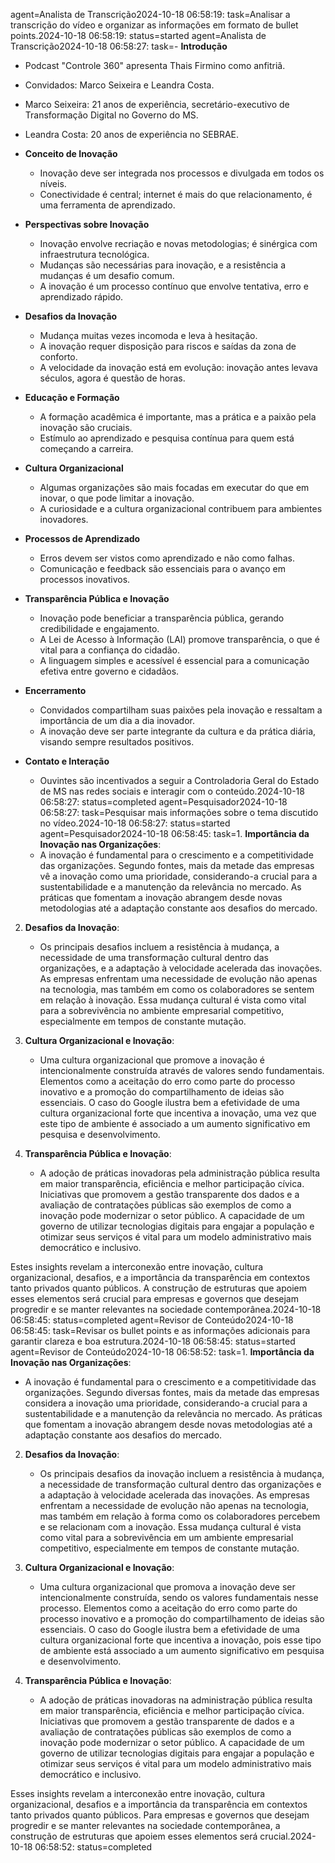 agent=Analista de Transcrição2024-10-18 06:58:19: task=Analisar a transcrição do vídeo e organizar as informações em formato de bullet points.2024-10-18 06:58:19: status=started
agent=Analista de Transcrição2024-10-18 06:58:27: task=- 
**Introdução**
  - Podcast "Controle 360" apresenta Thais Firmino como anfitriã.
  - Convidados: Marco Seixeira e Leandra Costa.
  - Marco Seixeira: 21 anos de experiência, secretário-executivo de Transformação Digital no Governo do MS.
  - Leandra Costa: 20 anos de experiência no SEBRAE.

- **Conceito de Inovação**
  - Inovação deve ser integrada nos processos e divulgada em todos os níveis.
  - Conectividade é central; internet é mais do que relacionamento, é uma ferramenta de aprendizado.

- **Perspectivas sobre Inovação**
  - Inovação envolve recriação e novas metodologias; é sinérgica com infraestrutura tecnológica.
  - Mudanças são necessárias para inovação, e a resistência a mudanças é um desafio comum.
  - A inovação é um processo contínuo que envolve tentativa, erro e aprendizado rápido.

- **Desafios da Inovação**
  - Mudança muitas vezes incomoda e leva à hesitação.
  - A inovação requer disposição para riscos e saídas da zona de conforto.
  - A velocidade da inovação está em evolução: inovação antes levava séculos, agora é questão de horas.

- **Educação e Formação**
  - A formação acadêmica é importante, mas a prática e a paixão pela inovação são cruciais.
  - Estímulo ao aprendizado e pesquisa contínua para quem está começando a carreira.

- **Cultura Organizacional**
  - Algumas organizações são mais focadas em executar do que em inovar, o que pode limitar a inovação.
  - A curiosidade e a cultura organizacional contribuem para ambientes inovadores.

- **Processos de Aprendizado**
  - Erros devem ser vistos como aprendizado e não como falhas.
  - Comunicação e feedback são essenciais para o avanço em processos inovativos.

- **Transparência Pública e Inovação**
  - Inovação pode beneficiar a transparência pública, gerando credibilidade e engajamento.
  - A Lei de Acesso à Informação (LAI) promove transparência, o que é vital para a confiança do cidadão.
  - A linguagem simples e acessível é essencial para a comunicação efetiva entre governo e cidadãos.

- **Encerramento**
  - Convidados compartilham suas paixões pela inovação e ressaltam a importância de um dia a dia inovador.
  - A inovação deve ser parte integrante da cultura e da prática diária, visando sempre resultados positivos.

- **Contato e Interação**
  - Ouvintes são incentivados a seguir a Controladoria Geral do Estado de MS nas redes sociais e interagir com o conteúdo.2024-10-18 06:58:27: status=completed
agent=Pesquisador2024-10-18 06:58:27: task=Pesquisar mais informações sobre o tema discutido no vídeo.2024-10-18 06:58:27: status=started
agent=Pesquisador2024-10-18 06:58:45: task=1. **Importância da Inovação nas Organizações**:
   - A inovação é fundamental para o crescimento e a competitividade das organizações. Segundo fontes, mais da metade das empresas vê a inovação como uma prioridade, considerando-a crucial para a sustentabilidade e a manutenção da relevância no mercado. As práticas que fomentam a inovação abrangem desde novas metodologias até a adaptação constante aos desafios do mercado.

2. **Desafios da Inovação**:
   - Os principais desafios incluem a resistência à mudança, a necessidade de uma transformação cultural dentro das organizações, e a adaptação à velocidade acelerada das inovações. As empresas enfrentam uma necessidade de evolução não apenas na tecnologia, mas também em como os colaboradores se sentem em relação à inovação. Essa mudança cultural é vista como vital para a sobrevivência no ambiente empresarial competitivo, especialmente em tempos de constante mutação.

3. **Cultura Organizacional e Inovação**:
   - Uma cultura organizacional que promove a inovação é intencionalmente construída através de valores sendo fundamentais. Elementos como a aceitação do erro como parte do processo inovativo e a promoção do compartilhamento de ideias são essenciais. O caso do Google ilustra bem a efetividade de uma cultura organizacional forte que incentiva a inovação, uma vez que este tipo de ambiente é associado a um aumento significativo em pesquisa e desenvolvimento.

4. **Transparência Pública e Inovação**:
   - A adoção de práticas inovadoras pela administração pública resulta em maior transparência, eficiência e melhor participação cívica. Iniciativas que promovem a gestão transparente dos dados e a avaliação de contratações públicas são exemplos de como a inovação pode modernizar o setor público. A capacidade de um governo de utilizar tecnologias digitais para engajar a população e otimizar seus serviços é vital para um modelo administrativo mais democrático e inclusivo.

Estes insights revelam a interconexão entre inovação, cultura organizacional, desafios, e a importância da transparência em contextos tanto privados quanto públicos. A construção de estruturas que apoiem esses elementos será crucial para empresas e governos que desejam progredir e se manter relevantes na sociedade contemporânea.2024-10-18 06:58:45: status=completed
agent=Revisor de Conteúdo2024-10-18 06:58:45: task=Revisar os bullet points e as informações adicionais para garantir clareza e boa estrutura.2024-10-18 06:58:45: status=started
agent=Revisor de Conteúdo2024-10-18 06:58:52: task=1. **Importância da Inovação nas Organizações**:
   - A inovação é fundamental para o crescimento e a competitividade das organizações. Segundo diversas fontes, mais da metade das empresas considera a inovação uma prioridade, considerando-a crucial para a sustentabilidade e a manutenção da relevância no mercado. As práticas que fomentam a inovação abrangem desde novas metodologias até a adaptação constante aos desafios do mercado.

2. **Desafios da Inovação**:
   - Os principais desafios da inovação incluem a resistência à mudança, a necessidade de transformação cultural dentro das organizações e a adaptação à velocidade acelerada das inovações. As empresas enfrentam a necessidade de evolução não apenas na tecnologia, mas também em relação à forma como os colaboradores percebem e se relacionam com a inovação. Essa mudança cultural é vista como vital para a sobrevivência em um ambiente empresarial competitivo, especialmente em tempos de constante mutação.

3. **Cultura Organizacional e Inovação**:
   - Uma cultura organizacional que promova a inovação deve ser intencionalmente construída, sendo os valores fundamentais nesse processo. Elementos como a aceitação do erro como parte do processo inovativo e a promoção do compartilhamento de ideias são essenciais. O caso do Google ilustra bem a efetividade de uma cultura organizacional forte que incentiva a inovação, pois esse tipo de ambiente está associado a um aumento significativo em pesquisa e desenvolvimento.

4. **Transparência Pública e Inovação**:
   - A adoção de práticas inovadoras na administração pública resulta em maior transparência, eficiência e melhor participação cívica. Iniciativas que promovem a gestão transparente de dados e a avaliação de contratações públicas são exemplos de como a inovação pode modernizar o setor público. A capacidade de um governo de utilizar tecnologias digitais para engajar a população e otimizar seus serviços é vital para um modelo administrativo mais democrático e inclusivo.

Esses insights revelam a interconexão entre inovação, cultura organizacional, desafios e a importância da transparência em contextos tanto privados quanto públicos. Para empresas e governos que desejam progredir e se manter relevantes na sociedade contemporânea, a construção de estruturas que apoiem esses elementos será crucial.2024-10-18 06:58:52: status=completed
